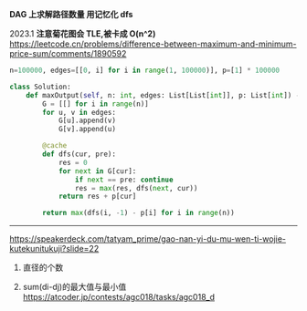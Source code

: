 **DAG 上求解路径数量 用记忆化 dfs**

2023.1
**注意菊花图会 TLE,被卡成 O(n^2)**
https://leetcode.cn/problems/difference-between-maximum-and-minimum-price-sum/comments/1890592

```python
n=100000, edges=[[0, i] for i in range(1, 100000)], p=[1] * 100000

class Solution:
    def maxOutput(self, n: int, edges: List[List[int]], p: List[int]) -> int:
        G = [[] for i in range(n)]
        for u, v in edges:
            G[u].append(v)
            G[v].append(u)

        @cache
        def dfs(cur, pre):
            res = 0
            for next in G[cur]:
                if next == pre: continue
                res = max(res, dfs(next, cur))
            return res + p[cur]

        return max(dfs(i, -1) - p[i] for i in range(n))
```

---

https://speakerdeck.com/tatyam_prime/gao-nan-yi-du-mu-wen-ti-wojie-kutekunitukuji?slide=22

1. 直径的个数

2. sum(di-dj)的最大值与最小值
   https://atcoder.jp/contests/agc018/tasks/agc018_d
